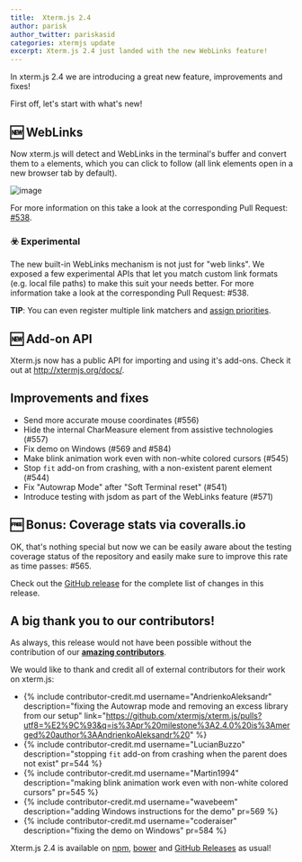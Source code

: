 ```yaml
---
title:  Xterm.js 2.4
author: parisk
author_twitter: pariskasid
categories: xtermjs update
excerpt: Xterm.js 2.4 just landed with the new WebLinks feature!
---
```


In xterm.js 2.4 we are introducing a great new feature, improvements and fixes!

First off, let's start with what's new!

## 🆕  WebLinks

Now xterm.js will detect and WebLinks in the terminal's buffer and convert them to `a` elements, which you can click to follow (all link elements open in a new browser tab by default).

![image](https://cloud.githubusercontent.com/assets/1188592/23652411/bff2c79c-0320-11e7-9df8-fd0eea93e646.png)

For more information on this take a look at the corresponding Pull Request: [#538](https://github.com/xtermjs/xterm.js/pull/538).

### ☣️  Experimental

The new built-in WebLinks mechanism is not just for "web links". We exposed a few experimental APIs that let you match custom link formats (e.g. local file paths) to make this suit your needs better. For more information take a look at the corresponding Pull Request: #538.

**TIP**: You can even register multiple link matchers and [assign priorities](https://github.com/xtermjs/xterm.js/pull/577).

## 🆕 Add-on API
Xterm.js now has a public API for importing and using it's add-ons. Check it out at http://xtermjs.org/docs/.

## Improvements and fixes

- Send more accurate mouse coordinates (#556)
- Hide the internal CharMeasure element from assistive technologies (#557)
- Fix demo on Windows (#569 and #584)
- Make blink animation work even with non-white colored cursors (#545)
- Stop `fit` add-on from crashing, with a non-existent parent element (#544)
- Fix "Autowrap Mode" after "Soft Terminal reset" (#541)
- Introduce testing with jsdom as part of the WebLinks feature (#571)

## 🆓  Bonus: Coverage stats via coveralls.io

OK, that's  nothing special but now we can be easily aware about the testing coverage status of the repository and easily make sure to improve this rate as time passes: #565.

Check out the [GitHub release](https://github.com/xtermjs/xterm.js/releases/tag/2.4.0) for the complete list of changes in this release.

## A big thank you to our contributors!
As always, this release would not have been possible without the contribution of our [**amazing contributors**](https://github.com/xtermjs/xterm.js/blob/2.4.0/AUTHORS).

We would like to thank and credit all of external contributors for their work on xterm.js:


- {% include contributor-credit.md
             username="AndrienkoAleksandr"
             description="fixing the Autowrap mode and removing an excess library from our setup"
             link="https://github.com/xtermjs/xterm.js/pulls?utf8=%E2%9C%93&q=is%3Apr%20milestone%3A2.4.0%20is%3Amerged%20author%3AAndrienkoAleksandr%20" %}
- {% include contributor-credit.md
             username="LucianBuzzo"
             description="stopping `fit` add-on from crashing when the parent does not exist" pr=544 %}
- {% include contributor-credit.md
             username="Martin1994"
             description="making blink animation work even with non-white colored cursors" pr=545 %}
- {% include contributor-credit.md
             username="wavebeem"
             description="adding Windows instructions for the demo" pr=569 %}
- {% include contributor-credit.md
             username="coderaiser"
             description="fixing the demo on Windows" pr=584 %}

Xterm.js 2.4 is available on [npm](http://npmjs.org/package/xterm), [bower](https://bower.io) and [GitHub Releases](https://github.com/xtermjs/xterm.js/releases/tag/2.4.0) as usual!
